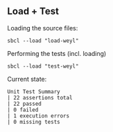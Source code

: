 ## Load + Test

Loading the source files:

    sbcl --load "load-weyl"
    
Performing the tests (incl. loading)

    sbcl --load "test-weyl"
    

Current state:

    Unit Test Summary
    | 22 assertions total
    | 22 passed
    | 0 failed
    | 1 execution errors
    | 0 missing tests


